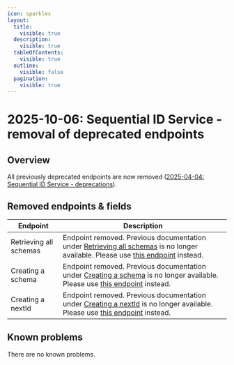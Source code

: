 ```yaml
---
icon: sparkles
layout:
  title:
    visible: true
  description:
    visible: true
  tableOfContents:
    visible: true
  outline:
    visible: false
  pagination:
    visible: true
---
```


# 2025-10-06: Sequential ID Service - removal of deprecated endpoints

## Overview

All previously deprecated endpoints are now removed ([2025-04-04: Sequential ID Service - deprecations](../2025/2025-04-04-sequential-id.md)).

## Removed endpoints & fields

| Endpoint                | Description                                                                                                                                                                                                                                                                                                                                                                                                                                                                                        |
|-------------------------|----------------------------------------------------------------------------------------------------------------------------------------------------------------------------------------------------------------------------------------------------------------------------------------------------------------------------------------------------------------------------------------------------------------------------------------------------------------------------------------------------|
| Retrieving all schemas  | Endpoint removed. Previous documentation under [Retrieving all schemas](https://developer.emporix.io/api-references/api-guides/utilities/sequential-id/api-reference/sequential-ids-management#get-sequential-id-sequenceschemas) is no longer available. Please use [this endpoint](https://developer.emporix.io/api-references/api-guides/utilities/sequential-id/api-reference/sequential-ids-management#get-sequential-id-tenant-schemas) instead.                                             |
| Creating a schema       | Endpoint removed. Previous documentation under [Creating a schema](https://developer.emporix.io/api-references/api-guides/utilities/sequential-id/api-reference/sequential-ids-management#post-sequential-id-sequenceschemas) is no longer available. Please use [this endpoint](https://developer.emporix.io/api-references/api-guides/utilities/sequential-id/api-reference/sequential-ids-management#post-sequential-id-tenant-schemas) instead.                                                |
| Creating a nextId       | Endpoint removed. Previous documentation under [Creating a nextId](https://developer.emporix.io/api-references/api-guides/utilities/sequential-id/api-reference/sequential-ids-management#post-sequential-id-sequenceschemas-sequenceschema-nextids) is no longer available. Please use [this endpoint](https://developer.emporix.io/api-references/api-guides/utilities/sequential-id/api-reference/sequential-ids-management#post-sequential-id-tenant-schemas-types-schematype-nextid) instead. |


## Known problems

There are no known problems.

